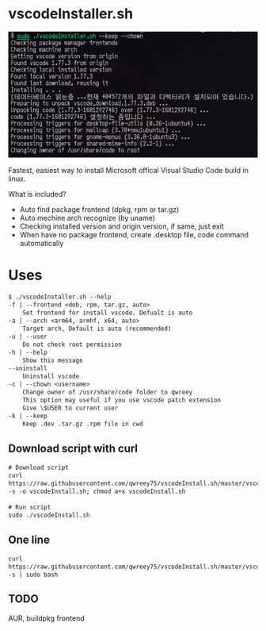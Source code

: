 # vscodeInstaller.sh

![screenshot](screenshot.png)

Fastest, easiest way to install Microsoft offical Visual Studio Code build in linux.

What is included?

+ Auto find package frontend (dpkg, rpm or tar.gz)
+ Auto mechine arch recognize (by uname)
+ Checking installed version and origin version, if same, just exit
+ When have no package frontend, create .desktop file, code command automatically

# Uses

```
$ ./vscodeInstaller.sh --help
-f | --frontend <deb, rpm, tar.gz, auto>
    Set frontend for install vscode. Defualt is auto
-a | --arch <arm64, armhf, x64, auto>
    Target arch, Default is auto (recommended)
-u | --user
    Do not check root permission
-h | --help
    Show this message
--uninstall
    Uninstall vscode
-c | --chown <username>
    Change owner of /usr/share/code folder to qwreey
    This option may useful if you use vscode patch extension
    Give \$USER to current user
-k | --keep
    Keep .dev .tar.gz .rpm file in cwd
```

## Download script with curl

```
# Download script
curl https://raw.githubusercontent.com/qwreey75/vscodeInstall.sh/master/vscodeInstall.sh -s -o vscodeInstall.sh; chmod a+x vscodeInstall.sh

# Run script
sudo ./vscodeInstall.sh
```

## One line

```
curl https://raw.githubusercontent.com/qwreey75/vscodeInstall.sh/master/vscodeInstall.sh -s | sudo bash
```

## TODO

AUR, buildpkg  frontend
